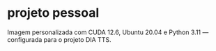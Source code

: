 # projeto pessoal
Imagem personalizada com CUDA 12.6, Ubuntu 20.04 e Python 3.11 — configurada para o projeto DIA TTS.
